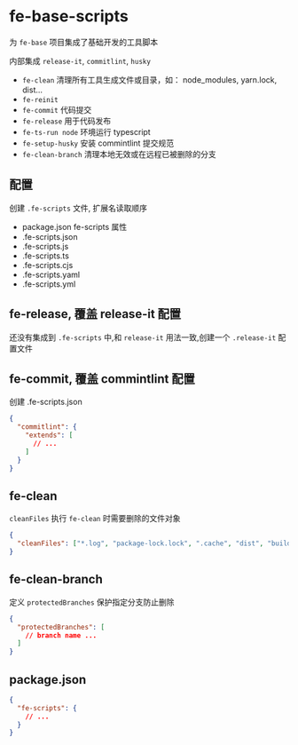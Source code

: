 # fe-base-scripts

为 `fe-base` 项目集成了基础开发的工具脚本

内部集成 `release-it`, `commitlint`, `husky`

- `fe-clean` 清理所有工具生成文件或目录，如： node_modules, yarn.lock, dist...
- `fe-reinit`
- `fe-commit` 代码提交
- `fe-release` 用于代码发布
- `fe-ts-run node` 环境运行 typescript
- `fe-setup-husky` 安装 commintlint 提交规范
- `fe-clean-branch` 清理本地无效或在远程已被删除的分支

## 配置

创建 `.fe-scripts` 文件, 扩展名读取顺序

- package.json fe-scripts 属性
- .fe-scripts.json
- .fe-scripts.js
- .fe-scripts.ts
- .fe-scripts.cjs
- .fe-scripts.yaml
- .fe-scripts.yml

## fe-release, 覆盖 release-it 配置

还没有集成到 `.fe-scripts` 中,和 `release-it` 用法一致,创建一个 `.release-it` 配置文件

## fe-commit, 覆盖 commintlint 配置

创建 .fe-scripts.json

```json
{
  "commitlint": {
    "extends": [
      // ...
    ]
  }
}
```

## fe-clean

`cleanFiles` 执行 `fe-clean` 时需要删除的文件对象

```json
{
  "cleanFiles": ["*.log", "package-lock.lock", ".cache", "dist", "build"]
}
```

## fe-clean-branch

定义 `protectedBranches` 保护指定分支防止删除

```json
{
  "protectedBranches": [
    // branch name ...
  ]
}
```

## package.json

```json
{
  "fe-scripts": {
    // ...
  }
}
```

